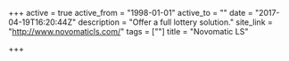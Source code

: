 +++
active = true
active_from = "1998-01-01"
active_to = ""
date = "2017-04-19T16:20:44Z"
description = "Offer a full lottery solution."
site_link = "http://www.novomaticls.com/"
tags = [""]
title = "Novomatic LS"

+++
